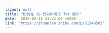 ```yaml
---
layout: null
title: "如何在 JS 代码中消灭 for 循环"
date:  2019-02-11 21:32:00 +0800
link: "https://zhuanlan.zhihu.com/p/51549583"
---
```

